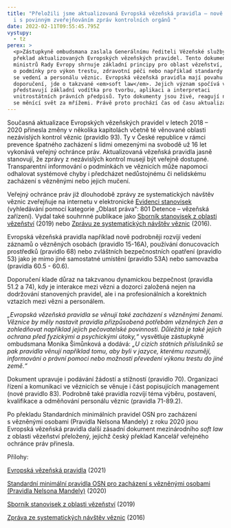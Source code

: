 ```yaml
---
title: "Přeložili jsme aktualizovaná Evropská vězeňská pravidla – nově počítají
  i s povinným zveřejňováním zpráv kontrolních orgánů "
date: 2022-02-11T09:55:45.795Z
vystupy:
  - tz
perex: >
  <p>Zástupkyně ombudsmana zaslala Generálnímu řediteli Vězeňské služby český
  překlad aktualizovaných Evropských vězeňských pravidel. Tento dokument Výboru
  ministrů Rady Evropy shrnuje základní principy pro oblast vězeňství, ať už jde
  o podmínky pro výkon trestu, zdravotní péči nebo například standardy týkající
  se vedení a personálu věznic. Evropská vězeňská pravidla mají povahu
  doporučení, jde o takzvané <em>soft law</em>. Jejich význam spočívá v tom, že
  představují základní vodítka pro tvorbu, aplikaci a interpretaci
  vnitrostátních právních předpisů. Tyto dokumenty jsou živé, reagují na stále
  se měnící svět za mřížemi. Právě proto prochází čas od času aktualizací.</p>
---
```

<p>Současná aktualizace Evropských vězeňských pravidel v&nbsp;letech 2018 &ndash; 2020 přinesla změny v&nbsp;několika kapitolách včetně té věnované oblasti nezávislých kontrol věznic (pravidlo 93). Ty v&nbsp;České republice v&nbsp;rámci prevence špatného zacházení s&nbsp;lidmi omezenými na svobodě už 16 let vykonává veřejný ochránce práv. Aktualizovaná vězeňská pravidla jasně stanovují, že zprávy z&nbsp;nezávislých kontrol musejí být veřejně dostupné. Transparentní informování o podmínkách ve věznicích může napomoci odhalovat systémové chyby i předcházet nedůstojnému či nelidskému zacházení s&nbsp;vězněnými nebo jejich mučení.</p>

<p>Veřejný ochránce práv již dlouhodobě zprávy ze systematických&nbsp;návštěv věznic zveřejňuje na internetu v elektronické&nbsp;<a href="https://eso.ochrance.cz/">Evidenci stanovisek</a> (vyhledávání pomocí kategorie &bdquo;Oblast práva&ldquo;: 801 Detence &ndash; vězeňská zařízení). Vydal také souhrnné publikace jako <a href="https://www.ochrance.cz/uploads-import/Publikace/sborniky_stanoviska/Sbornik_Vezenstvi_II.pdf">Sborník stanovisek z&nbsp;oblasti vězeňství</a> (2019) nebo <a href="https://www.ochrance.cz/uploads-import/ochrana_osob/ZARIZENI/Veznice/Veznice-2016.pdf">Zprávu ze systematických návštěv věznic</a> (2016).</p>

<p>Evropská vězeňská pravidla například nově podrobněji rozvíjí vedení záznamů o vězněných osobách (pravidlo 15-16A), používání donucovacích prostředků (pravidlo 68) nebo zvláštních bezpečnostních opatření (pravidlo 53) jako je mimo jiné samostatné umístění (pravidlo 53A) nebo samovazba (pravidla 60.5 - 60.6).</p>

<p>Doporučení klade důraz na takzvanou dynamickou bezpečnost (pravidla 51.2 a 74), kdy je interakce mezi vězni a dozorci založená nejen na dodržování stanovených pravidel, ale i na profesionálních a korektních vztazích mezi vězni a personálem.</p>

<p><em>&bdquo;Evropská vězeňská pravidla se věnují také zacházení s vězněnými ženami. Věznice by měly nastavit pravidla přizpůsobená potřebám vězněných žen a zohledňovat například jejich pečovatelské povinnosti. Důležitá je také jejich ochrana před fyzickými a psychickými útoky,&ldquo;</em> vysvětluje zástupkyně ombudsmana Monika Šimůnková a dodává: <em>&bdquo;U cizích státních příslušníků se pak pravidla věnují například tomu, aby byli v&nbsp;jazyce, kterému rozumějí, informováni o právní pomoci nebo možnosti převedení výkonu trestu do jiné země.&ldquo;</em> &nbsp;</p>

<p>Dokument upravuje i podávání žádostí a stížností (pravidlo 70). Organizaci řízení a komunikaci ve věznicích se věnuje i část popisujících management (nové pravidlo 83). Podrobně také pravidla rozvíjí téma výběru, postavení, kvalifikace a odměňování personálu věznic (pravidla 71-89.2).</p>

<p>Po překladu Standardních minimálních pravidel OSN pro zacházení s&nbsp;vězněnými osobami (Pravidla Nelsona Mandely) z&nbsp;roku 2020 jsou Evropská vězeňská pravidla další zásadní dokument mezinárodního <em>soft law</em> z&nbsp;oblasti vězeňství přeložený, jejichž český překlad Kancelář veřejného ochránce práv přinesla.</p>

<p>Přílohy:</p>

<p><a href="https://www.ochrance.cz/uploads-import/ESO/EVP_CS_FIN.pdf">Evropská vězeňská pravidla</a> (2021)</p>

<p><a href="https://www.ochrance.cz/uploads-import/ochrana_osob/ZARIZENI/Veznice/Pravidla-Nelsona-Mandely.pdf">Standardní minimální pravidla OSN pro zacházení s&nbsp;vězněnými osobami (Pravidla Nelsona Mandely)</a> (2020)</p>

<p><a href="https://www.ochrance.cz/uploads-import/Publikace/sborniky_stanoviska/Sbornik_Vezenstvi_II.pdf">Sborník stanovisek z&nbsp;oblasti vězeňství</a> (2019)</p>

<p><a href="https://www.ochrance.cz/uploads-import/ochrana_osob/ZARIZENI/Veznice/Veznice-2016.pdf">Zpráva ze systematických návštěv věznic</a> (2016)</p>
